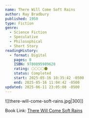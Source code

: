 ```yaml
---
name: There Will Come Soft Rains
author: Ray Bradbury
published: 1950
type: Fiction
genre:
  - Science Fiction
  - Speculative
  - Philosophical
  - Short Story
readingHistory:
  - format: Digital
    pages: 8
    ISBN: 9780895989628
    rating: 🌕🌕🌕🌕🌑
    status: Completed
    start: 2025-05-16 10:35:42 -0500
    end: 2025-05-16 11:04:42 -0500
updated: 2025-06-11 23:05:08 -0500
---
```


![[there-will-come-soft-rains.jpg|300]]

Book Link: [There Will Come Soft Rains](https://www.goodreads.com/book/show/2260460.There_Will_Come_Soft_Rains)
